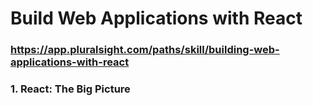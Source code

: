 # Build Web Applications with React
### https://app.pluralsight.com/paths/skill/building-web-applications-with-react

### 1. React: The Big Picture


